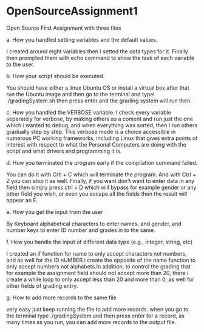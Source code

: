 # OpenSourceAssignment1
Open Source First Assignment with three files 


a. How you handled setting variables and the default values. 

I created around eight variables then I setted the data types for it. Finally then prompted them with echo command to show the task of each variable to the user. 




b. How your script should be executed. 

You should have either a linux Ubuntu OS or install a virtual box after that run the Ubuntu image and then go to the terminal and typel ./gradingSystem.sh then press enter and the grading system will run then.




c. How you handled the VERBOSE variable.
I check every variable separately for verbose, by making others as a coment and run just the one which i wanted to debug, and when everything was sorted, then I run others gradually step by step. This verbose mode is a choice accessible in numerous PC working frameworks, including Linux that gives extra points of interest with respect to what the Personal Computers are doing with the script and what drivers and programming it is.



 
d. How you terminated the program early if the compilation command failed. 

You can do it with Crtl + C which will terminate the program.  And with Ctrl + Z you can stop it as well. Finally, if you want don't want to enter data in any field then simply press ctrl + D which will bypass for example gender or any other field you wish, or even you escape all the fields then the result will appear an F. 



e. How you get the input from the user  

By Keyboard alphabetical characters to enter names, and gender, and number keys to enter ID number and grades in to the same. 

 

f. How you handle the input of different data type (e.g., integer, string, etc) 

I created an if function for name to only accept characters not numbers, and as well for the ID nUMBER i create the opposite of the name function to only accept numbers not alphabets.In addition, to control the grading that for example the assignment field should not accept more than 20, there i create a while loop to only accept less than 20 and more than 0, as well for other fields of grading entry. 



g. How to add more records to the same file 

very easy just keep running the file to add more records. when you go to the terminal type ./gradingSystem and then press enter for a record, as many times as you run, you can add more records to the output file. 
